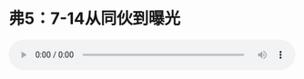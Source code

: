 # 弗5：7-14从同伙到曝光

<audio style="width: 100%;" preload="false" controls controlslist="nodownload"><source src="//cdn.simai.ml/audio/mp3/old/12238.mp3" type="audio/mpeg">Your browser does not support the audio element.</audio>


